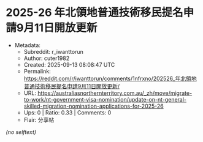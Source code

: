 # 2025-26 年北領地普通技術移民提名申請9月11日開放更新

- Metadata:
  - Subreddit: r_iwanttorun
  - Author: cuter1982
  - Created: 2025-09-13 08:08:47 UTC
  - Permalink: https://reddit.com/r/iwanttorun/comments/1nfrxno/202526_年北領地普通技術移民提名申請9月11日開放更新/
  - URL: https://australiasnorthernterritory.com.au/_zh/move/migrate-to-work/nt-government-visa-nomination/update-on-nt-general-skilled-migration-nomination-applications-for-2025-26
  - Ups: 0 | Ratio: 0.33 | Comments: 0
  - Flair: 分享帖

_(no selftext)_
